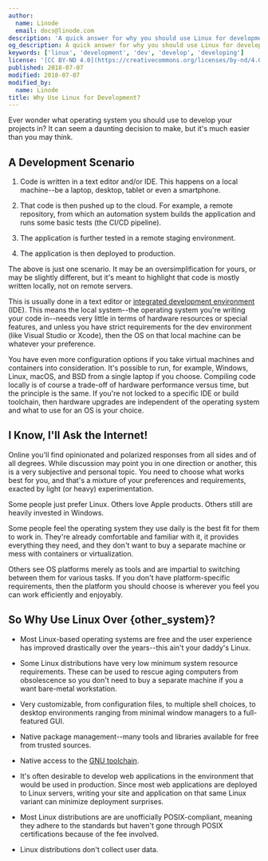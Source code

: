 ```yaml
---
author:
  name: Linode
  email: docs@linode.com
description: 'A quick answer for why you should use Linux for development.'
og_description: A quick answer for why you should use Linux for development.'
keywords: ['linux', 'development', 'dev', 'develop', 'developing']
license: '[CC BY-ND 4.0](https://creativecommons.org/licenses/by-nd/4.0)'
published: 2018-07-07
modified: 2018-07-07
modified_by:
  name: Linode
title: Why Use Linux for Development?
---
```


Ever wonder what operating system you should use to develop your projects in? It can seem a daunting decision to make, but it's much easier than you may think.

## A Development Scenario

1.  Code is written in a text editor and/or IDE. This happens on a local machine--be a laptop, desktop, tablet or even a smartphone.

2.  That code is then pushed up to the cloud. For example, a remote repository, from which an automation system builds the application and runs some basic tests (the CI/CD pipeline).

3.  The application is further tested in a remote staging environment.

4.  The application is then deployed to production.

The above is just one scenario. It may be an oversimplification for yours, or may be slightly different, but it's meant to highlight that code is mostly written locally, not on remote servers.

This is usually done in a text editor or [integrated development environment](https://en.wikipedia.org/wiki/Integrated_development_environment) (IDE). This means the local system--the operating system you're writing your code in--needs very little in terms of hardware resources or special features, and unless you have strict requirements for the dev environment (like Visual Studio or Xcode), then the OS on that local machine can be whatever your preference.

You have even more configuration options if you take virtual machines and containers into consideration. It's possible to run, for example, Windows, Linux, macOS, and BSD from a single laptop if you choose. Compiling code locally is of course a trade-off of hardware performance versus time, but the principle is the same. If you're not locked to a specific IDE or build toolchain, then hardware upgrades are independent of the operating system and what to use for an OS is your choice.


## I Know, I'll Ask the Internet!

Online you'll find opinionated and polarized responses from all sides and of all degrees. While discussion may point you in one direction or another, this is a very subjective and personal topic. You need to choose what works best for you, and that's a mixture of your preferences and requirements, exacted by light (or heavy) experimentation.

Some people just prefer Linux. Others love Apple products. Others still are heavily invested in Windows.

Some people feel the operating system they use daily is the best fit for them to work in. They're already comfortable and familiar with it, it provides everything they need, and they don't want to buy a separate machine or mess with containers or virtualization.

Others see OS platforms merely as tools and are impartial to switching between them for various tasks. If you don't have platform-specific requirements, then the platform you should choose is wherever you feel you can work efficiently and enjoyably.


## So Why Use Linux Over {other_system}?

- Most Linux-based operating systems are free and the user experience has improved drastically over the years--this ain't your daddy's Linux.

- Some Linux distributions have very low minimum system resource requirements. These can be used to rescue aging computers from obsolescence so you don't need to buy a separate machine if you a want bare-metal workstation.

- Very customizable, from configuration files, to multiple shell choices, to desktop environments ranging from minimal window managers to a full-featured GUI.

- Native package management--many tools and libraries available for free from trusted sources.

- Native access to the [GNU toolchain](https://en.wikipedia.org/wiki/GNU_toolchain).

- It's often desirable to develop web applications in the environment that would be used in production. Since most web applications are deployed to Linux servers, writing your site and application on that same Linux variant can minimize deployment surprises.

- Most Linux distributions are are unofficially POSIX-compliant, meaning they adhere to the standards but haven't gone through POSIX certifications because of the fee involved.

-  Linux distributions don't collect user data.

